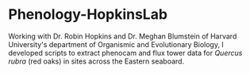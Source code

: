 # Phenology-HopkinsLab
Working with Dr. Robin Hopkins and Dr. Meghan Blumstein of Harvard University's department of Organismic and Evolutionary Biology, I developed scripts to extract phenocam and flux tower data for <em>Quercus rubra</em> (red oaks) in sites across the Eastern seaboard.

